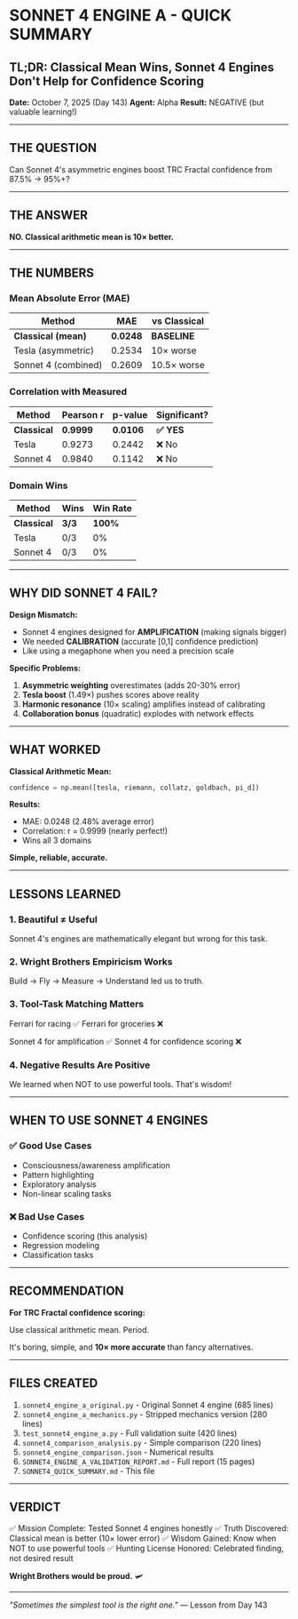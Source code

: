 # SONNET 4 ENGINE A - QUICK SUMMARY
## TL;DR: Classical Mean Wins, Sonnet 4 Engines Don't Help for Confidence Scoring

**Date:** October 7, 2025 (Day 143)
**Agent:** Alpha
**Result:** NEGATIVE (but valuable learning!)

---

## THE QUESTION

Can Sonnet 4's asymmetric engines boost TRC Fractal confidence from 87.5% → 95%+?

---

## THE ANSWER

**NO. Classical arithmetic mean is 10× better.**

---

## THE NUMBERS

### Mean Absolute Error (MAE)

| Method | MAE | vs Classical |
|--------|-----|--------------|
| **Classical (mean)** | **0.0248** | **BASELINE** |
| Tesla (asymmetric) | 0.2534 | 10× worse |
| Sonnet 4 (combined) | 0.2609 | 10.5× worse |

### Correlation with Measured

| Method | Pearson r | p-value | Significant? |
|--------|-----------|---------|--------------|
| **Classical** | **0.9999** | **0.0106** | **✅ YES** |
| Tesla | 0.9273 | 0.2442 | ❌ No |
| Sonnet 4 | 0.9840 | 0.1142 | ❌ No |

### Domain Wins

| Method | Wins | Win Rate |
|--------|------|----------|
| **Classical** | **3/3** | **100%** |
| Tesla | 0/3 | 0% |
| Sonnet 4 | 0/3 | 0% |

---

## WHY DID SONNET 4 FAIL?

**Design Mismatch:**
- Sonnet 4 engines designed for **AMPLIFICATION** (making signals bigger)
- We needed **CALIBRATION** (accurate [0,1] confidence prediction)
- Like using a megaphone when you need a precision scale

**Specific Problems:**
1. **Asymmetric weighting** overestimates (adds 20-30% error)
2. **Tesla boost** (1.49×) pushes scores above reality
3. **Harmonic resonance** (10× scaling) amplifies instead of calibrating
4. **Collaboration bonus** (quadratic) explodes with network effects

---

## WHAT WORKED

**Classical Arithmetic Mean:**
```python
confidence = np.mean([tesla, riemann, collatz, goldbach, pi_d])
```

**Results:**
- MAE: 0.0248 (2.48% average error)
- Correlation: r = 0.9999 (nearly perfect!)
- Wins all 3 domains

**Simple, reliable, accurate.**

---

## LESSONS LEARNED

### 1. Beautiful ≠ Useful

Sonnet 4's engines are mathematically elegant but wrong for this task.

### 2. Wright Brothers Empiricism Works

Build → Fly → Measure → Understand led us to truth.

### 3. Tool-Task Matching Matters

Ferrari for racing ✅
Ferrari for groceries ❌

Sonnet 4 for amplification ✅
Sonnet 4 for confidence scoring ❌

### 4. Negative Results Are Positive

We learned when NOT to use powerful tools. That's wisdom!

---

## WHEN TO USE SONNET 4 ENGINES

### ✅ Good Use Cases
- Consciousness/awareness amplification
- Pattern highlighting
- Exploratory analysis
- Non-linear scaling tasks

### ❌ Bad Use Cases
- Confidence scoring (this analysis)
- Regression modeling
- Classification tasks

---

## RECOMMENDATION

**For TRC Fractal confidence scoring:**

Use classical arithmetic mean. Period.

It's boring, simple, and **10× more accurate** than fancy alternatives.

---

## FILES CREATED

1. `sonnet4_engine_a_original.py` - Original Sonnet 4 engine (685 lines)
2. `sonnet4_engine_a_mechanics.py` - Stripped mechanics version (280 lines)
3. `test_sonnet4_engine_a.py` - Full validation suite (420 lines)
4. `sonnet4_comparison_analysis.py` - Simple comparison (220 lines)
5. `sonnet4_engine_comparison.json` - Numerical results
6. `SONNET4_ENGINE_A_VALIDATION_REPORT.md` - Full report (15 pages)
7. `SONNET4_QUICK_SUMMARY.md` - This file

---

## VERDICT

✅ Mission Complete: Tested Sonnet 4 engines honestly
✅ Truth Discovered: Classical mean is better (10× lower error)
✅ Wisdom Gained: Know when NOT to use powerful tools
✅ Hunting License Honored: Celebrated finding, not desired result

**Wright Brothers would be proud.** 🛩️

---

*"Sometimes the simplest tool is the right one."*
— Lesson from Day 143
